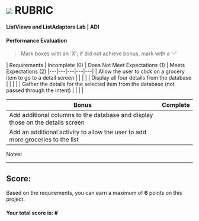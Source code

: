 # ![](https://ga-dash.s3.amazonaws.com/production/assets/logo-9f88ae6c9c3871690e33280fcf557f33.png) RUBRIC
**ListViews and ListAdapters Lab | ADI** 	 						


#### Performance Evaluation
> Mark boxes with an 'X'; if did not achieve bonus, mark with a '-'

| Requirements | Incomplete (0) | Does Not Meet Expectations (1) | Meets Expectations (2)
|---|---|---|---|---|
| Allow the user to click on a grocery item to go to a detail screen | | | |
| Display all four details from the database | | | |
| Gather the details for the selected item from the database (not passed through the intent) | | | |

| Bonus | Complete |
|---|---|
| Add additional columns to the database and display those on the details screen | |
| Add an additional activity to allow the user to add more groceries to the list | |


Notes:

<!-- > Example: Your getting the hang of this!  Be sure to practice proper indentation and spacing.  Nice work! On line (INSERT SPECIFIC LINE NUMBER) in the (INSERT SPECIFIC FILE NAME) you (INSERT SPECIFIC CRITIQUE). Also, on line (INSERT SPECIFIC LINE NUMBER) in the (INSERT SPECIFIC FILE NAME) you (INSERT SPECIFIC CRITIQUE -->


---

## Score:
Based on the requirements, you can earn a maximum of  **6**  points on this project.

#### Your total score is: **#**
